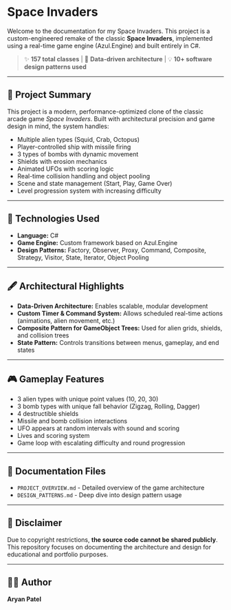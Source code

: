 # Space Invaders

Welcome to the documentation for my Space Invaders. This project is a custom-engineered remake of the classic **Space Invaders**, implemented using a real-time game engine (Azul.Engine) and built entirely in C#.

> ✨ **157 total classes** |
> 🔄 **Data-driven architecture** |
> 💡 **10+ software design patterns used**

---

## 🌌 Project Summary

This project is a modern, performance-optimized clone of the classic arcade game *Space Invaders*. Built with architectural precision and game design in mind, the system handles:

- Multiple alien types (Squid, Crab, Octopus)
- Player-controlled ship with missile firing
- 3 types of bombs with dynamic movement
- Shields with erosion mechanics
- Animated UFOs with scoring logic
- Real-time collision handling and object pooling
- Scene and state management (Start, Play, Game Over)
- Level progression system with increasing difficulty

---

## 🔧 Technologies Used
- **Language:** C#
- **Game Engine:** Custom framework based on Azul.Engine
- **Design Patterns:** Factory, Observer, Proxy, Command, Composite, Strategy, Visitor, State, Iterator, Object Pooling

---

## 🖋️ Architectural Highlights
- **Data-Driven Architecture:** Enables scalable, modular development
- **Custom Timer & Command System:** Allows scheduled real-time actions (animations, alien movement, etc.)
- **Composite Pattern for GameObject Trees:** Used for alien grids, shields, and collision trees
- **State Pattern:** Controls transitions between menus, gameplay, and end states

---

## 🎮 Gameplay Features
- 3 alien types with unique point values (10, 20, 30)
- 3 bomb types with unique fall behavior (Zigzag, Rolling, Dagger)
- 4 destructible shields
- Missile and bomb collision interactions
- UFO appears at random intervals with sound and scoring
- Lives and scoring system
- Game loop with escalating difficulty and round progression

---

## 📃 Documentation Files
- `PROJECT_OVERVIEW.md` - Detailed overview of the game architecture
- `DESIGN_PATTERNS.md` - Deep dive into design pattern usage

---

## 🚫 Disclaimer
Due to copyright restrictions, **the source code cannot be shared publicly**. This repository focuses on documenting the architecture and design for educational and portfolio purposes.

---

## 👨‍💼 Author
**Aryan Patel**

